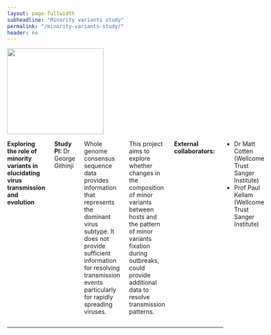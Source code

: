 ```yaml
---
layout: page-fullwidth
subheadline: "Minority variants study"
permalink: "/minority-variants-study/"
header: no
---
```


<div class="row">
<div class="large-4 columns">
<img src="{{ site.url }}/images/minority-variants.png" alt="" height="200" width="225">
</div>

<div class="large-8 columns">
<p><strong>Exploring the role of minority variants in elucidating virus transmission and evolution</strong>
<p><strong> Study PI: </strong>Dr George Githinji</p>
<p class="text-justify">
Whole genome consensus sequence data provides information that represents the dominant virus subtype. It does not provide sufficient information for resolving transmission events particularly for rapidly spreading viruses.
</p>

<p class="text-justify">
This project aims to explore whether changes in the composition of minor variants between hosts and the pattern of minor variants fixation during outbreaks, could provide additional data to resolve transmission patterns. 
</p>

<p><strong>External collaborators:</strong>
</p>
<ul>
 <li>Dr Matt Cotten (Wellcome Trust Sanger Institute) </li>
 <li>Prof Paul Kellam (Wellcome Trust Sanger Institute) </li>
<ul/>

</div>
</div><!-- /.row -->

<hr>
